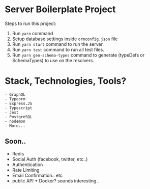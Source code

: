 # Server Boilerplate Project 

Steps to run this project:

1. Run `yarn` command
2. Setup database settings inside `ormconfig.json` file
3. Run `yarn start` command to run the server.
4. Run `yarn test` command to run all test files.
5. Run `yarn gen-schema-types` command to generate (typeDefs or SchemaTypes) to use on the resolvers. 


# Stack, Technologies, Tools? 
    - GraphQL 
    - Typeorm 
    - Express.JS
    - Typescript 
    - Jest 
    - PostgreSQL
    - nodemon 
    - More... 
    


## Soon.. 
- Redis
- Social Auth (facebook, twitter, etc..)
- Authentication 
- Rate Limiting 
- Email Confirmation.. etc 
- public API + Docker? sounds interesting.. 